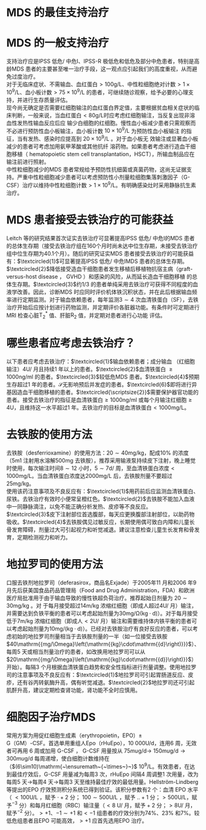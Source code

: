 # MDS 的最佳支持治疗  
# MDS 的一般支持治疗  
支持治疗应是IPSS 低危/ 中危Ⅰ、IPSS-R 极低危和低危及部分中危患者，特别是高龄MDS 患者的主要甚至唯一治疗手段，这一观点应引起我们的高度重视，从而避免过度治疗。  
对于无临床症状、不需输血、血红蛋白$>100\mathrm{g/L}$、中性粒细胞绝对计数$>1\times10^{9}/\mathrm{L}$、血小板计数$>75\times10^{9}/\mathrm{L}$ 的患者，可继续随诊观察，给予必要的心理支持，并进行生存质量评估。  
现今尚无确定是否需要红细胞输注的血红蛋白界定值，主要根据贫血相关症状的临床判断，一般来说，当血红蛋白$<80\mathrm{g/L}$时应考虑红细胞输注，当反复出现非溶血性发热性输血反应后应 输少白细胞的红细胞。慢性血小板减少患者只需观察而不必进行预防性血小板输注，血小板计数 $10\times10^{9}/\mathrm{L}$  为预防性血小板输注 的指征，当有发热、感染时应提高到 $20\times10^{9}/\mathrm{L}$ 。对于血小板无 效输注或显著血小板减少的患者可考虑加用氨甲苯酸或其他抗纤 溶药物。如果患者考虑进行造血干细胞移植（ hematopoietic stem  cell transplantation，HSCT），所输血制品应在输注前进行照射。  
中性粒细胞减少的MDS 患者常规给予预防性抗细菌或真菌药物，这尚无证据支持。严重中性粒细胞减少患者可以考虑预防性小剂量粒细胞集落刺激因子（G-CSF）治疗以维持中性粒细胞计数$>1\times10^{9}/\mathrm{L}$。有明确感染灶时采用静脉抗生素治疗。  
# MDS 患者接受去铁治疗的可能获益  
Leitch 等的研究结果首次证实去铁治疗可显著提高IPSS 低危/ 中危Ⅰ的MDS 患者的总体生存期（接受去铁治疗组在160个月时尚未达中位生存期，未接受去铁治疗组中位生存期为40.1个月）。随后的研究证实MDS 患者接受去铁治疗的可能获益有：$\textcircled{1}$可显著提高IPSS 低危/ 中危ⅠMDS 患者的总体生存期。$\textcircled{2}$降低接受造血干细胞患者发生移植后移植物抗宿主病（graft-versus-host disease ， GVHD ）和感染的风险，从而延长造血干细胞移植 的总体生存期。$\textcircled{3}$约1/3 的患者单纯采用去铁治疗可获得不同程度的血液学改善。因此，诊断MDS 时应同时评价机体铁沉积状态，并在此后根据输血频率进行定期监测。对于输血依赖患者，每年监测$3\sim4$ 次血清铁蛋白（SF），去铁治疗开始后应按计划进行药物监测，并定期评价各脏器功能。有条件时可定期进行MRI 检查心脏${\mathrm{T}}_{2}^{*}$ 值、肝脏$\mathrm{R}_{2}$ 值，并定期对患者进行心功能 评估。  
#  哪些患者应考虑去铁治疗？  
以下患者应考虑去铁治疗：$\textcircled{1}$输血依赖患者；成分输血
（红细胞输注）4U/ 月且持续1 年以上的患者。$\textcircled{2}$血清铁蛋白
$\geqslant1000{\mathrm{ng}}/{\mathrm{ml}}$ 的患者。$\textcircled{3}$较低危MDS 患者。$\textcircled{4}$预期生存超过1 年的患者。$\mathcal{S}$无影响预后并发症的患者。$\textcircled{6}$即将进行异基因造血干细胞移植的患者。$\textcircled{\scriptsize{2}}$需要保护器官功能的患者。接受去铁治疗的指征是血清铁蛋白$\geqslant1000{\mathrm{ng}}/{\mathrm{ml}}$ 或每个月输注红细胞$\geqslant4\mathrm{U}$，且维持这一水平超过1 年。去铁治疗的目标是血清铁蛋白$<1000\mathrm{mg/L}$。  
#  去铁胺的使用方法  
去铁胺（desferrioxamine）的使用方法：$20\sim40\mathrm{mg/kg}$，配成$10\%$ 的浓度（$5\mathrm{m}1$ 注射用水溶解$500\mathrm{mg}$ 去铁胺），推荐采用输液泵持续皮下注射，晚上睡觉时使用，每次输注时间$8\sim12$ 小时，$5\sim7\mathrm{d}/$ 周，至血清铁蛋白浓度$<1000\mathrm{mg/L}$。当血清铁蛋白浓度达$2000\mathrm{mg/L}$ 后，去铁胺剂量不要超过$25\mathrm{mg/kg}$。  
使用该药注意事项及不良反应有：$\textcircled{1}$用药前后应监测血清铁蛋白、尿铁。去铁治疗有效时小便常呈橙红色。$\textcircled{2}$去铁胺不能加入血液中一同静脉滴注，以免不能正确分析发热、皮疹等不良反应。$\textcircled{3}$皮下注射部位首选腹部，每天应更换腹部注射部位，以助药物吸收。$\textcircled{4}$去铁胺偶见过敏反应，长期使用偶可致白内障和儿童长骨发育障碍，剂量过大可引起视力和听觉减退。建议注意检查儿童生长发育和骨发育，定期检测视力和听力。  
#  地拉罗司的使用方法  
口服去铁剂地拉罗司（deferasirox，商品名Exjade）于2005年11 月和2006 年9 月先后获美国食品药品管理局（Food and Drug Administration，FDA）和欧洲医疗局批准用于由于输血导致的慢性铁超负荷治疗。推荐起始日剂量为 $20\sim30\mathrm{mg/kg}$ 。对 于每月接受超过$14\mathrm{m/kg}$ 浓缩红细胞（即成人超过4U/ 月）输注，并需要达到负铁平衡的患者可以考虑起始剂量为$30\mathrm{{mg}/\Omega(\mathrm{{kg}\cdot\mathrm{{d})}}}$）。对于每月接受低于$7\mathrm{m}/\mathrm{kg}$ 浓缩红细胞（即成人$<2\mathrm{U}/$ 月）输注和需要维持体内铁平衡的患者可以考虑起始剂量为$10\mathrm{mg/}$$({\mathrm{kg}}\cdot{\mathrm{d}})$）。已经对去铁胺治疗有良好反应的患者，可以考虑初始的地拉罗司剂量相当于去铁胺剂量的一半（如一位接受去铁胺$40\mathrm{{mg/\Omega}\left(\mathrm{{kg}\cdot\mathrm{{d}\right)}}}$）、每周5 天或相当剂量治疗的患者，如改换用地拉罗司可以从$20\mathrm{{mg/\Omega}\left(\mathrm{{kg}\cdot\mathrm{{d}}\right)}}$）开始）。每隔3 个月根据血清铁蛋白趋势和安全性指标进行剂量调整。使用地拉罗司的注意事项及不良反应有：$\textcircled{1}$地拉罗司可引起胃肠道反应、皮疹，还有谷丙转氨酶升高，偶有听觉减退。$\textcircled{2}$地拉罗司还可引起肌酐升高，建议定期检查肾功能，肾功能不全时应慎用。  
#  细胞因子治疗MDS  
常用方案为用促红细胞生成素（erythropoietin，EPO）±  
G（GM）-CSF。首选单用重组人Epo（rHuEpo），10 000U/d，连用6  周，无效者可再用 6  周或加用 G-CSF ， G-CSF  用量按从 $75mu\mathrm{g/d}\rightarrow$   $150mu\mathrm{g/d}\rightarrow300mu\mathrm{g/d}$ 每周递增，使白细胞计数维持在（$(6\sim10)\mathrm{~\ensuremath~{~\times~}~}$ $10^{9}/\mathrm{L}$。有效患者，在达到最佳疗效后，G-CSF 用量减为每周3 次，rHuEpo 间隔4 周调整1 次用量，改为每周5 天$\longrightarrow$每周4 天$\longrightarrow$每周3 天至维持最佳疗效的最低用量。Hellström-Lindberg 等提出的EPO 疗效预测积分系统已得到验证。该积分参数有2 个：血清 EPO  水平（ $<100\mathrm{U/L}$ ，赋予 ${\cdot+2}$  分； $100\sim500\mathrm{U/L}$ ，赋予 $..+1$ 分；$>500\mathrm{U/L}$，赋予$^{-3}$ 分）和每月红细胞（RBC）输注量（$<8$ U/ 月，赋予${}+2$ 分；$>8\mathrm{U}/$ 月，赋予$^{-2}$ 分）。$>+1$、$-1\sim+1$ 和$<-1$ 组患者的疗效分别为$74\%$、$23\%$ 和$7\%$。较低危组患者且EPO 可能高效，${>}+1$ 应首先选用EPO 治疗。  